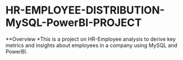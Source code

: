 # HR-EMPLOYEE-DISTRIBUTION-MySQL-PowerBI-PROJECT
**Overview
*This is a project on HR-Employee analysis to derive key metrics and insights about employees in a company using MySQL and PowerBI. 
